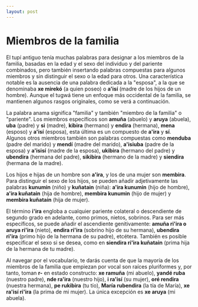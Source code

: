 ```yaml
---
layout: post
---
```


# Miembros de la familia

El tupí antiguo tenía muchas palabras para designar a los miembros de la familia, basadas en la edad y el sexo del individuo y del pariente combinados, pero también insertando palabras compuestas para algunos miembros y sin distinguir el sexo o la edad para otros. Una característica notable es la ausencia de una palabra dedicada a la "esposa", a la que se denominaba **xe mirekó** (a quien poseo) o **a'isí** (madre de los hijos de un hombre). Aunque el tugwá tiene un enfoque más occidental de la familia, se mantienen algunos rasgos originales, como se verá a continuación.

La palabra anama significa "familia" y también "miembro de la familia" o "pariente". Los miembros específicos son **amuña** (abuelo) y **aruya** (abuela), **uba** (padre) y **si** (madre), **kibira** (hermano) y **endira** (hermana), **mena** (esposo) y **a'isí** (esposa), esta última es un compuesto de **a'ira** y **sí**. Algunos otros miembros también son palabras compuestas como **menduba** (padre del marido) y **mendí** (madre del marido), **a'isiuba** (padre de la esposa) y **a'isisí** (madre de la esposa), **ukibira** (hermano del padre) y **ubendira** (hermana del padre), **sikibira** (hermano de la madre) y **siendira** (hermana de la madre).

Los hijos e hijas de un hombre son **a'ira**, y los de una mujer son **membira**. Para distinguir el sexo de los hijos, se pueden añadir adjetivamente las palabras **kunumin** (niño) y **kuñatain** (niña): **a'ira kunumin** (hijo de hombre), **a'ira kuñatain** (hija de hombre), **membira kunumin** (hijo de mujer) y **membira kuñatain** (hija de mujer).

El término **i'ira** engloba a cualquier pariente colateral o descendiente de segundo grado en adelante, como primos, nietos, sobrinos. Para ser más específicos, se puede añadir el ascendiente genitivamente: **amuña ri'ira o aruya ri'ira** (nieto), **endira ri'ira** (sobrino hijo de su hermana), **ubendira ri'ira** (primo hijo de la hermana de su padre), etcétera. También es posible especificar el sexo si se desea, como en **siendira ri'ira kuñatain** (prima hija de la hermana de tu madre).

Al navegar por el vocabulario, te darás cuenta de que la mayoría de los miembros de la familia que empiezan por vocal son raíces pluriformes y, por tanto, toman **r-** en estado constructo: **xe ramuña** (mi abuelo), **yandé ruba** (nuestro padre), **nde ra'ira** (nuestro hijo), **i ra'isí** (su mujer), **oré rendira** (nuestra hermana), **pe rukibira** (tu tío), **María rubendira** (la tía de María), **xe ra'isí ri'ira** (la prima de mi mujer). La única excepción es **xe aruya** (mi abuela).
